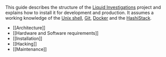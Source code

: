 This guide describes the structure of the [Liquid Investigations][] project and explains how to install it for development and production. It assumes a working knowledge of the [Unix shell][], [Git][], [Docker][] and the [HashiStack][].

[Liquid Investigations]: https://github.com/liquidinvestigations/docs/wiki
[Unix shell]: https://en.wikipedia.org/wiki/Unix_shell
[Git]: https://git-scm.com/
[Docker]: https://en.wikipedia.org/wiki/Docker_(software)
[HashiStack]: https://www.hashicorp.com/cloud-operating-model

* [[Architecture]]
* [[Hardware and Software requirements]]
* [[Installation]]
* [[Hacking]]
* [[Maintenance]]
